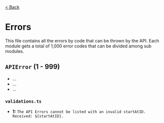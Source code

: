 [< Back](../../README.md)

# Errors

This file contains all the errors by code that can be thrown by the API. Each module gets a total of 1,000 error codes that can be divided among sub modules.

## `APIError` (1 - 999)

- ...
- ...
- ...

### `validations.ts`

- **1:** `The API Errors cannot be listed with an invalid startAtID. Received: ${startAtID}.`
